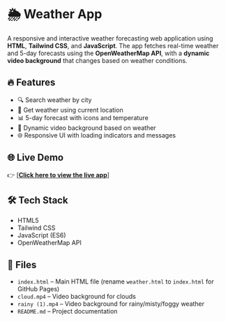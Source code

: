 # 🌦 Weather App

A responsive and interactive weather forecasting web application using **HTML**, **Tailwind CSS**, and **JavaScript**. The app fetches real-time weather and 5-day forecasts using the **OpenWeatherMap API**, with a **dynamic video background** that changes based on weather conditions.

## 🔥 Features

- 🔍 Search weather by city
- 📍 Get weather using current location
- 📊 5-day forecast with icons and temperature
- 🎥 Dynamic video background based on weather
- 🌐 Responsive UI with loading indicators and messages

## 🌐 Live Demo

👉 [**[Click here to view the live app](https://sweetyprasad570.github.io/Weather-App/)**]

## 🛠 Tech Stack

- HTML5  
- Tailwind CSS  
- JavaScript (ES6)  
- OpenWeatherMap API

## 📁 Files

- `index.html` – Main HTML file (rename `weather.html` to `index.html` for GitHub Pages)
- `cloud.mp4` – Video background for clouds
- `rainy (1).mp4` – Video background for rainy/misty/foggy weather
- `README.md` – Project documentation

